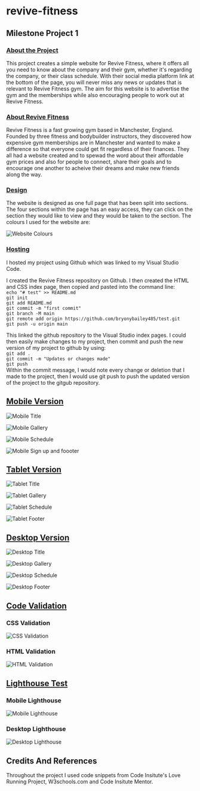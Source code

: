 ﻿# revive-fitness
## Milestone Project 1
### <u>About the Project</u>
This project creates a simple website for Revive Fitness, where it offers all you need to know about the company and their gym, whether it's regarding the company, or their class schedule. With their social media platform link at the bottom of the page, you will never miss any news or updates that is relevant to Revive Fitness gym. The aim for this website is to advertise the gym and the memberships while also encouraging people to work out at Revive Fitness.

### <u>About Revive Fitness</u>
Revive Fitness is a fast growing gym based in Manchester, England. Founded by three fitness and bodybuilder instructors, they discovered how expensive gym memberships are in Manchester and wanted to make a difference so that everyone could get fit regardless of their finances. They all had a website created and to spewad the word about their affordable gym prices and also for people to connect, share their goals and to encourage one another to acheive their dreams and make new friends along the way.

### <u>Design </u>
The website is designed as one full page that has been split into sections. The four sections within the page has an easy access, they can click on the section they would like to view and they would be taken to the section. The colours I used for the website are: 

![Website Colours](assets/images/WebsiteColours.png)

### <u>Hosting </u>
I hosted my project using Github which was linked to my Visual Studio Code.

I created the Revive Fitness repository on Github. I then created the HTML and CSS index page, then copied and pasted into the command line: <br>
`echo "# test" >> README.md` <br>
`git init` <br>
`git add README.md`<br>
`git commit -m "first commit"`<br>
`git branch -M main`<br>
`git remote add origin https://github.com/bryonybailey485/test.git`<br>
`git push -u origin main`<br>

This linked the github repository to the Visual Studio index pages. I could then easily make changes to my project, then commit and push the new version of my project to github by using: <br>
`git add .`<br>
`git commit -m "Updates or changes made"`<br>
`git push`<br>
Within the commit message, I would note every change or deletion that I made to the project, then I would use git push to push the updated version of the project to the gitgub repository.

## <b><u>Mobile Version</u></b> 

![Mobile Title](assets/images/Mobile-title.png)

![Mobile Gallery](assets/images/Mobile-gallery.png)


![Mobile Schedule](assets/images/Mobile-schedule.png)

![Mobile Sign up and foooter](assets/images/Mobile-signup&footer.png)

## <b><u>Tablet Version</u></b> 
![Tablet Title](assets/images/Tablet-title.png)

![Tablet Gallery](assets/images/Tablet-gallery.png)

![Tablet Schedule](assets/images/Tablet-schedule.png)

![Tablet Footer](assets/images/Tablet-footer.png)

## <b><u>Desktop Version</u></b> 
![Desktop Title](assets/images/Desktop-title.png)

![Desktop Gallery](assets/images/Desktop-gallery.png)

![Desktop Schedule](assets/images/Desktop-schedule.png)

![Desktop Footer](assets/images/Desktop-footer.png)

## <b><u> Code Validation </u></b>
### CSS Validation
![CSS Validation](assets/images/CSSValidation.png)
### HTML Validation
![HTML Validation](assets/images/HTMLValidation.png)

## <b><u> Lighthouse Test </u></b>
### Mobile Lighthouse

![Mobile Lighthouse](assets/images/Lighthouse-Mobile.png)
### Desktop Lighthouse
![Desktop Lighthouse](assets/images/Lighthouse-Desktop.png)

## Credits And References
Throughout the project I used code snippets from Code Insitute's Love Running Project, W3schools.com and Code Insitute Mentor.


